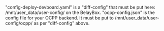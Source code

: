 "config-deploy-devboard.yaml" is a "diff-config" that must be put here: /mnt/user_data/user-config/ on the BelayBox.
"ocpp-config.json" is the config file for your OCPP backend. It must be put to /mnt/user_data/user-config/ocpp/ as per "diff-config" above.
